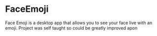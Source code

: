 # FaceEmoji
Face Emoji is a desktop app that allows you to see your face live with an emoji. Project was self taught so could be greatly improved apon
